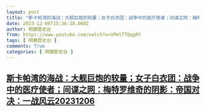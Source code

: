 ```yaml
---
layout: post
title: "斯卡帕湾的海战：大舰巨炮的较量；女子白衣团：战争中的医疗使者；间谍之网：梅特罗维奇的阴影：帝国对决：一战风云20231206"
date: 2023-12-06T15:36:18.000Z
author: 明鏡歷史台
from: https://www.youtube.com/watch?v=VPmlfTQqgRY
tags: [ 明鏡歷史台 ]
comments: True
categories: [ 明鏡歷史台 ]
---
```

<!--1701876978000-->
[斯卡帕湾的海战：大舰巨炮的较量；女子白衣团：战争中的医疗使者；间谍之网：梅特罗维奇的阴影：帝国对决：一战风云20231206](https://www.youtube.com/watch?v=VPmlfTQqgRY)
------

<div>

</div>
